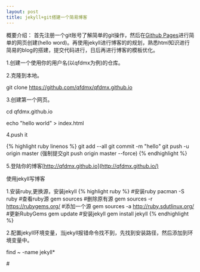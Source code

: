 ```yaml
---
layout: post
title: jekyll+git搭建一个简易博客
---
```


概要介绍：
  首先注册一个git账号了解简单的git操作，然后在[Github Pages](https://pages.github.com/)进行简单的网页创建\(hello word\)。再使用jekyll进行博客的的规划，熟悉html知识进行简易的blog的搭建，提交代码进行，日后再进行博客的模板优化。

1.创建一个使用你的用户名(以qfdmx为例)的仓库。

2.克隆到本地。

git clone https://github.com/qfdmx/qfdmx.github.io

3.创建第一个网页。

cd qfdmx.github.io

echo "hello world" > index.html

4.push it

{% highlight ruby linenos %}
git add --all
git commit -m "hello"
git push -u origin master (强制提交git push origin master --force)
{% endhighlight %}

5.登陆你的博客[http://qfdmx.github.io](http://qfdmx.github.io/)

使用jekyll写博客

1.安装ruby,更换源，安装jekyll
{% highlight ruby %}
#安装ruby
pacman -S ruby
#查看ruby源
gem sources
#删除原有源
gem sources -r https://rubygems.org/
#添加一个源
gem sources -a http://ruby.sdutlinux.org/
#更新RubyGems
gem update
#安装jekyll
gem install jekyll
{% endhighlight %}

2.配置jekyll环境变量，当jekyll报错命令找不到，先找到安装路径，然后添加到环境变量中。

find ~ -name jekyll*

\#
